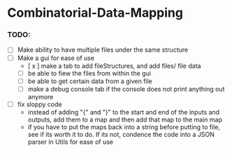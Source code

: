 # Combinatorial-Data-Mapping
### TODO: 

- [ ] Make ability to have multiple files under the same structure
- [ ] Make a gui for ease of use
  - [ x ] make a tab to add fileStructures, and add files/ file data
  - [ ] be able to fiew the files from within the gui
  - [ ] be able to get certain data from a given file
  - [ ] make a debug console tab if the console does not print anything out anymore

- [ ] fix sloppy code
  - instead of adding "{" and "}" to the start and end of the inputs and outputs, add them to a map and then add that map to the main map
  - if you have to put the maps back into a string before putting to file, see if its worth it to do.  If its not, condence the code into a JSON parser in Utils for ease of use



